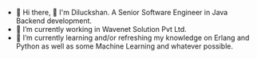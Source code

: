 - 👋 Hi there, 👋 I'm Diluckshan. A Senior Software Engineer in Java Backend development.
- 👀 I’m currently working in Wavenet Solution Pvt Ltd.
- 🌱 I’m currently learning and/or refreshing my knowledge on Erlang and Python as well as some Machine Learning and whatever possible.

<!---
Diluxan/Diluxan is a ✨ special ✨ repository because its `README.md` (this file) appears on your GitHub profile.
You can click the Preview link to take a look at your changes.
--->
